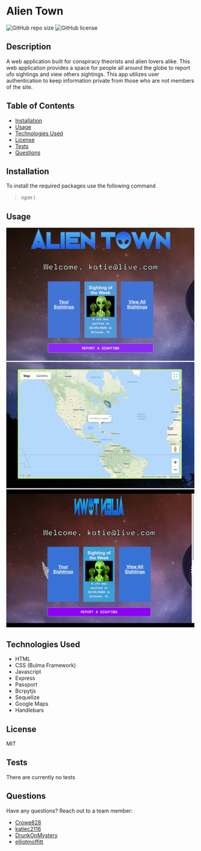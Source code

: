 # Alien Town
  

  ![GitHub repo size](https://img.shields.io/github/repo-size/Crowe828/alientown) ![GitHub license](https://img.shields.io/badge/license-MIT-green.svg)




## Description 
A web application built for conspiracy theorists and alien lovers alike. This web application provides a space for people all around the globe to report ufo sightings and view others sightings. This app utilizes user authentication to keep information private from those who are not members of the site.



## Table of Contents
- [Installation](#installation)
- [Usage](#usage)
- [Technologies Used](#technology)
- [License](#license)
- [Tests](#tests)
- [Questions](#questions)




## Installation

To install the required packages use the following command

> npm i



## Usage
<img src="Home.png" alt="homepage" width="500"/>
<img src="map.png" alt="map" width="500"/>
<img src="recording.gif" alt="recording" width="500"/>


## Technologies Used
- HTML
- CSS (Bulma Framework)
- Javascript
- Express
- Passport
- Bcrpytjs
- Sequelize
- Google Maps
- Handlebars


## License

MIT




## Tests

There are currently no tests



## Questions

Have any questions? Reach out to a team member: 
- [Crowe828](https://github.com/Crowe828)
- [katiec2116](https://github.com/katiec2116)
- [DrunkOnMystery](https://github.com/DrunkOnMystery)
- [elliotmoffitt](https://github.com/elliotmoffit)

